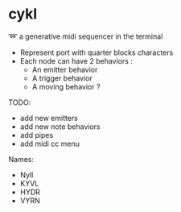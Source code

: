 # cykl
:loop: a generative midi sequencer in the terminal

 - Represent port with quarter blocks characters
 - Each node can have 2 behaviors :
 	- An emitter behavior
 	- A trigger behavior
 	- A moving behavior ?

TODO:
 - add new emitters
 - add new note behaviors
 - add pipes
 - add midi cc menu

Names:
  - Nyll
  - KYVL
  - HYDR
  - VYRN
